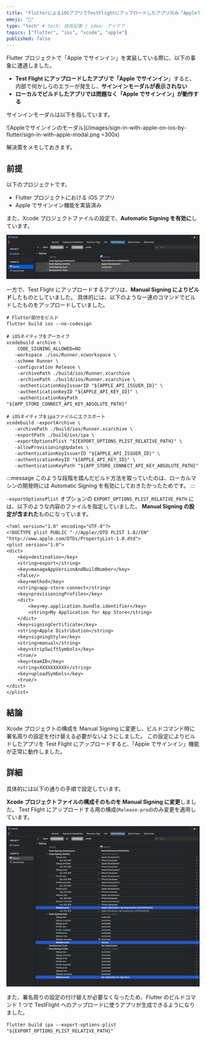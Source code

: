 ```yaml
---
title: "FlutterによるiOSアプリでTestFlightにアップロードしたアプリのみ「Appleでサインイン」が失敗する"
emoji: "🍎"
type: "tech" # tech: 技術記事 / idea: アイデア
topics: ["flutter", "ios", "xcode", "apple"]
published: false
---
```


<!-- cSpell:ignore textlint, xcarchive -->

Flutter プロジェクトで「Apple でサインイン」を実装している際に、以下の事象に遭遇しました。

- **Test Flight にアップロードしたアプリで「Apple でサインイン**」すると、内部で何かしらのエラーが発生し、**サインインモーダルが表示されない**
- **ローカルでビルドしたアプリでは問題なく「Apple でサインイン」が動作する**

サインインモーダルは以下を指しています。

![Appleでサインインのモーダル](/images/sign-in-with-apple-on-ios-by-flutter/sign-in-with-apple-modal.png =300x)

解決策をメモしておきます。

## 前提

以下のプロジェクトです。

- Flutter プロジェクトにおける iOS アプリ
- Apple でサインイン機能を実装済み

また、Xcode プロジェクトファイルの設定で、**Automatic Signing を有効に**しています。

![Automatic Signingが有効](/images/sign-in-with-apple-on-ios-by-flutter/automatic-signing.png)

一方で、Test Flight にアップロードするアプリは、**Manual Signing によりビルド**したものとしていました。
具体的には、以下のような一連のコマンドでビルドしたものをアップロードしていました。

```shell
# Flutter部分をビルド
flutter build ios --no-codesign

# iOSネイティブをアーカイブ
xcodebuild archive \
    CODE_SIGNING_ALLOWED=NO
   -workspace ./ios/Runner.xcworkspace \
   -scheme Runner \
   -configuration Release \
    -archivePath ./build/ios/Runner.xcarchive
    -archivePath ./build/ios/Runner.xcarchive \
    -authenticationKeyIssuerID "${APPLE_API_ISSUER_ID}" \
    -authenticationKeyID "${APPLE_API_KEY_ID}" \
    -authenticationKeyPath "${APP_STORE_CONNECT_API_KEY_ABSOLUTE_PATH}"

# iOSネイティブをipaファイルにエクスポート
xcodebuild -exportArchive \
   -archivePath ./build/ios/Runner.xcarchive \
   -exportPath ./build/ios/ipa \
   -exportOptionsPlist "${EXPORT_OPTIONS_PLIST_RELATIVE_PATH}" \
   -allowProvisioningUpdates \
   -authenticationKeyIssuerID "${APPLE_API_ISSUER_ID}" \
   -authenticationKeyID "${APPLE_API_KEY_ID}" \
   -authenticationKeyPath "${APP_STORE_CONNECT_API_KEY_ABSOLUTE_PATH}"
```

:::message
このような段階を踏んだビルド方法を取っていたのは、ローカルマシンの開発時には Automatic Signing を有効にしておきたかったためです。
:::

`-exportOptionsPlist` オプションの `EXPORT_OPTIONS_PLIST_RELATIVE_PATH` には、以下のような内容のファイルを指定していました。
**Manual Signing の設定が含まれた**ものになっています。

```xml:ExportOptions.plist
<?xml version="1.0" encoding="UTF-8"?>
<!DOCTYPE plist PUBLIC "-//Apple//DTD PLIST 1.0//EN" "http://www.apple.com/DTDs/PropertyList-1.0.dtd">
<plist version="1.0">
<dict>
	<key>destination</key>
	<string>export</string>
	<key>manageAppVersionAndBuildNumber</key>
	<false/>
	<key>method</key>
	<string>app-store-connect</string>
	<key>provisioningProfiles</key>
	<dict>
		<key>my.application.bundle.identifier</key>
		<string>My Application for App Store</string>
	</dict>
	<key>signingCertificate</key>
	<string>Apple Distribution</string>
	<key>signingStyle</key>
	<string>manual</string>
	<key>stripSwiftSymbols</key>
	<true/>
	<key>teamID</key>
	<string>XXXXXXXXXX</string>
	<key>uploadSymbols</key>
	<true/>
</dict>
</plist>
```

## 結論

Xcode プロジェクトの構成を Manual Signing に変更し、ビルドコマンド時に署名周りの設定を付け替える必要がないようにしました。
この設定によりビルドしたアプリを Test Flight にアップロードすると、「Apple でサインイン」機能が正常に動作しました。

## 詳細

具体的には以下の通りの手順で設定しています。

**Xcode プロジェクトファイルの構成そのものを Manual Signing に変更**しました。
Test Flight にアップロードする用の構成(`Release-prod`)のみ変更を適用しています。

![Manual Signingに変更](/images/sign-in-with-apple-on-ios-by-flutter/manual-signing.png)

また、署名周りの設定の付け替えが必要なくなったため、Flutter のビルドコマンド 1 つで TestFlight へのアップロードに使うアプリが生成できるようになりました。

```shell
flutter build ipa --export-options-plist "${EXPORT_OPTIONS_PLIST_RELATIVE_PATH}"
```
